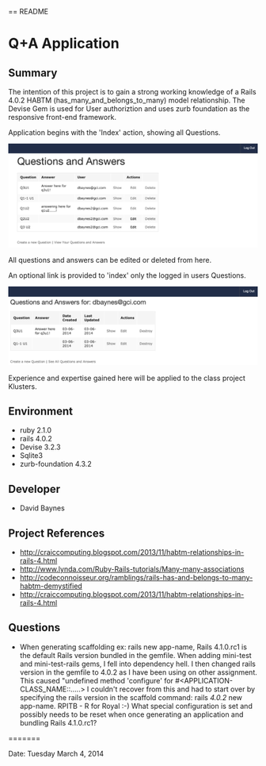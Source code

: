 == README

# Q+A Application 

## Summary
The intention of this project is to gain a strong working knowledge of a Rails 4.0.2 HABTM (has_many_and_belongs_to_many)
model relationship. The Devise Gem is used for User authoriztion and uses zurb foundation as the responsive 
front-end framework.

Application begins with the 'Index' action, showing all Questions. 

![All Questions and Answers](https://github.com/dbaynes/Q-A/blob/master/public/Q%2BA_Index.png?raw=true)

All questions and answers can be edited or deleted from here. 

An optional link is provided to 'index' only the logged in users Questions.

![User Questions and Answers](https://github.com/dbaynes/Q-A/blob/master/public/User_Index.png?raw=true)

Experience and expertise gained here will be applied to the class project Klusters.

## Environment
- ruby 2.1.0
- rails 4.0.2
- Devise 3.2.3
- Sqlite3
- zurb-foundation 4.3.2


## Developer
- David Baynes

## Project References

- http://craiccomputing.blogspot.com/2013/11/habtm-relationships-in-rails-4.html
- http://www.lynda.com/Ruby-Rails-tutorials/Many-many-associations
- http://codeconnoisseur.org/ramblings/rails-has-and-belongs-to-many-habtm-demystified
- http://craiccomputing.blogspot.com/2013/11/habtm-relationships-in-rails-4.html

## Questions

- When generating scaffolding ex: rails new app-name, Rails 4.1.0.rc1 is the default Rails version bundled
in the gemfile. When adding mini-test and mini-test-rails gems, I fell into dependency hell. I then changed
rails version in the gemfile to 4.0.2 as I have been using on other assignment. This caused "undefined method 
'configure' for #<APPLICATION-CLASS_NAME::.....> I couldn't recover from this and had to start over by specifying
the rails version in the scaffold command: rails _4.0.2_ new app-name. RPITB - R for Royal :-) What special 
configuration is set and possibly needs to be reset when once generating an application and bundling Rails 4.1.0.rc1?  


=======

Date: Tuesday March 4, 2014




